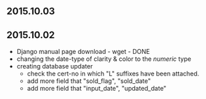 
## 2015.10.03


## 2015.10.02

* Django manual page download - wget - DONE
* changing the date-type of clarity & color to the *numeric* type
* creating database updater
   - check the cert-no in which "L" suffixes have been attached.
   - add more field that "sold_flag", "sold_date"
   - add more field that "input_date", "updated_date"
